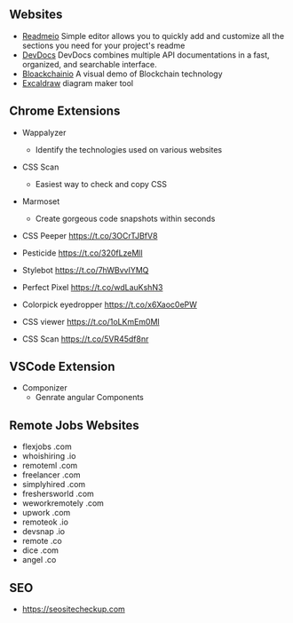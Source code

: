 ## Websites 

- [Readmeio](https://readme.so) Simple editor allows you to quickly add and customize all the sections you need for your project's readme
- [DevDocs](https://devdocs.io) DevDocs combines multiple API documentations in a fast, organized, and searchable interface.
- [Bloackchainio](https://blockchaindemo.io) A visual demo of Blockchain technology
- [Excaldraw](https://excalidraw.com)  diagram maker tool

## Chrome Extensions

- Wappalyzer 
   * Identify the technologies used on various websites

- CSS Scan
  * Easiest way to check and copy CSS

- Marmoset
  * Create gorgeous code snapshots within seconds

- CSS Peeper 
https://t.co/3OCrTJBfV8  

- Pesticide 
https://t.co/320fLzeMll

- Stylebot 
https://t.co/7hWBvvIYMQ

- Perfect Pixel 
https://t.co/wdLauKshN3

- Colorpick eyedropper
https://t.co/x6Xaoc0ePW

- CSS viewer
https://t.co/1oLKmEm0Ml

- CSS Scan
https://t.co/5VR45df8nr

## VSCode Extension
- Componizer
    * Genrate angular Components

## Remote Jobs Websites
- flexjobs .com
- whoishiring .io
- remoteml .com
- freelancer .com
- simplyhired .com
- freshersworld .com
- weworkremotely .com
- upwork .com
- remoteok .io
- devsnap .io
- remote .co
- dice .com
- angel .co



## SEO

- https://seositecheckup.com

